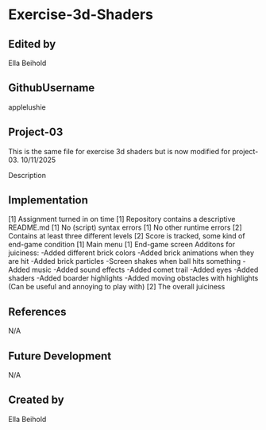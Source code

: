 # Exercise-3d-Shaders

## Edited by

Ella Beihold

## GithubUsername

applelushie

## Project-03
This is the same file for exercise 3d shaders but is now modified for project-03.
10/11/2025

Description

## Implementation
[1] Assignment turned in on time
[1] Repository contains a descriptive README.md
[1] No (script) syntax errors
[1] No other runtime errors
[2] Contains at least three different levels
[2] Score is tracked, some kind of end-game condition
[1] Main menu
[1] End-game screen
Additons for juiciness:
-Added different brick colors
-Added brick animations when they are hit
-Added brick particles
-Screen shakes when ball hits something
-Added music
-Added sound effects
-Added comet trail
-Added eyes
-Added shaders
-Added boarder highlights
-Added moving obstacles with highlights (Can be useful and annoying to play with)
[2] The overall juiciness

## References
N/A

## Future Development
N/A

## Created by
Ella Beihold
